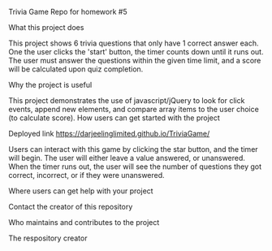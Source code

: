 Trivia Game
Repo for homework #5

What this project does

This project shows 6 trivia questions that only have 1 correct answer each. One the user clicks the 'start' button, the timer counts down until it runs out. 
The user must answer the questions within the given time limit, and a score will be calculated upon quiz completion. 

Why the project is useful

This project demonstrates the use of javascript/jQuery to look for click events, append new elements, and compare array items to the user choice (to calculate score). 
How users can get started with the project

Deployed link
https://darjeelinglimited.github.io/TriviaGame/

Users can interact with this game by clicking the star button, and the timer will begin. 
The user will either leave a value answered, or unanswered. 
When the timer runs out, the user will see the number of questions they got correct, incorrect, or if they were unanswered. 

Where users can get help with your project

Contact the creator of this repository

Who maintains and contributes to the project

The respository creator
